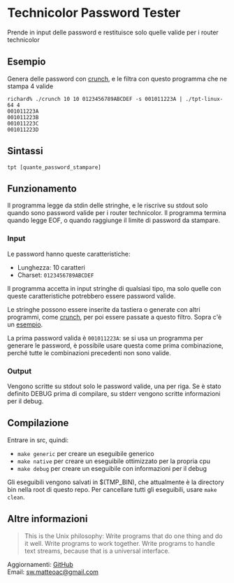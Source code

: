 # Technicolor Password Tester #

Prende in input delle password e restituisce solo quelle valide per i router
technicolor

## Esempio ##

Genera delle password con [crunch](http://sourceforge.net/projects/crunch-wordlist/),
e le filtra con questo programma che ne stampa 4 valide

```
richard% ./crunch 10 10 0123456789ABCDEF -s 001011223A | ./tpt-linux-64 4
001011223A
001011223B
001011223C
001011223D
```

## Sintassi ##

```
tpt [quante_password_stampare]
```

## Funzionamento ##

Il programma legge da stdin delle stringhe, e le riscrive su stdout solo quando
sono password valide per i router technicolor. Il programma termina quando legge EOF,
o quando raggiunge il limite di password da stampare.

### Input ###

Le password hanno queste caratteristiche:

 * Lunghezza: 10 caratteri
 * Charset: `0123456789ABCDEF`

Il programma accetta in input stringhe di qualsiasi tipo, ma solo quelle con queste
caratteristiche potrebbero essere password valide.

Le stringhe possono essere inserite da tastiera o generate con altri programmi,
come [crunch](http://sourceforge.net/projects/crunch-wordlist/), per poi
essere passate a questo filtro. Sopra c'è un [esempio](#esempio).

La prima password valida è `001011223A`: se si usa un programma per generare
le password, è possibile usare questa come prima combinazione, perché tutte
le combinazioni precedenti non sono valide.

### Output ###

Vengono scritte su stdout solo le password valide, una per riga.
Se è stato definito DEBUG prima di compilare, su stderr vengono scritte informazioni
per il debug.

## Compilazione ##

Entrare in src, quindi:

* `make generic` per creare un eseguibile generico
* `make native` per creare un eseguibile ottimizzato per la propria cpu
* `make debug` per creare un eseguibile con informazioni per il debug

Gli eseguibili vengono salvati in $(TMP_BIN), che attualmente è la directory bin
nella root di questo repo.
Per cancellare tutti gli eseguibili, usare `make clean`.

## Altre informazioni ##

> This is the Unix philosophy: Write programs that do one thing and do it well.
Write programs to work together. Write programs to handle text streams, because
that is a universal interface.

Aggiornamenti: [GitHub](http://github.com/matteoalessiocarrara/technicolor-password-tester)  
Email: sw.matteoac@gmail.com  
